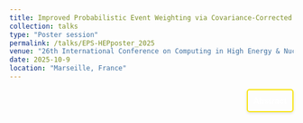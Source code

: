 ```yaml
---
title: Improved Probabilistic Event Weighting via Covariance-Corrected Q-Factors for Signal Isolation $ \| \textit{EPS-HEP}$
collection: talks
type: "Poster session"
permalink: /talks/EPS-HEPposter_2025
venue: "26th International Conference on Computing in High Energy & Nuclear Physics"
date: 2025-10-9
location: "Marseille, France"
---
```


<div style="display: flex; align-items: flex-start; justify-content: flex-end; border: 2px solid #f9e40c; padding: 10px; border-radius: 5px; width: fit-content; box-shadow: 0 2px 4px rgba(0, 0, 0, 0.1); margin-left: auto;">
  <p style="margin: 0;">
    <a href="https://indico.in2p3.fr/event/33627/contributions/155232/" style="text-decoration: none; color: #ffffff; font-weight: bold;">
      Abstract
    </a>
  </p>
</div>

